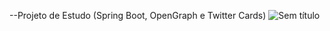 --Projeto de Estudo (Spring Boot, OpenGraph e Twitter Cards)
![Sem título](https://user-images.githubusercontent.com/47451554/54433438-949be300-470a-11e9-9345-261919b72736.png)
